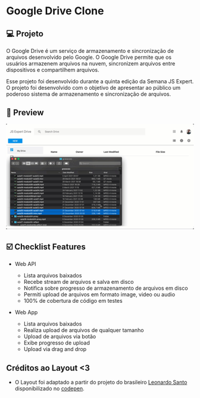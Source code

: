 # Google Drive Clone

## 💻 Projeto

O Google Drive é um serviço de armazenamento e sincronização de arquivos desenvolvido pelo Google. O Google Drive permite que os usuários armazenem arquivos na nuvem, sincronizem arquivos entre dispositivos e compartilhem arquivos.

Esse projeto foi desenvolvido durante a quinta edição da Semana JS Expert. O projeto foi desenvolvido com o objetivo de apresentar ao público um poderoso sistema de armazenamento e sincronização de arquivos.

## 🔶 Preview

![](./.github/demo.gif)


## ☑️ Checklist Features

- Web API
    - Lista arquivos baixados
    - Recebe stream de arquivos e salva em disco 
    - Notifica sobre progresso de armazenamento de arquivos em disco 
    - Permiti upload de arquivos em formato image, video ou audio
    - 100% de cobertura de código em testes

- Web App 
    - Lista arquivos baixados
    - Realiza upload de arquivos de qualquer tamanho
    - Upload de arquivos via botão
    - Exibe progresso de upload 
    - Upload via drag and drop


## Créditos ao Layout <3

- O Layout foi adaptado a partir do projeto do brasileiro [Leonardo Santo](https://github.com/leoespsanto) disponibilizado no [codepen](https://codepen.io/leoespsanto/pen/KZMMKG).